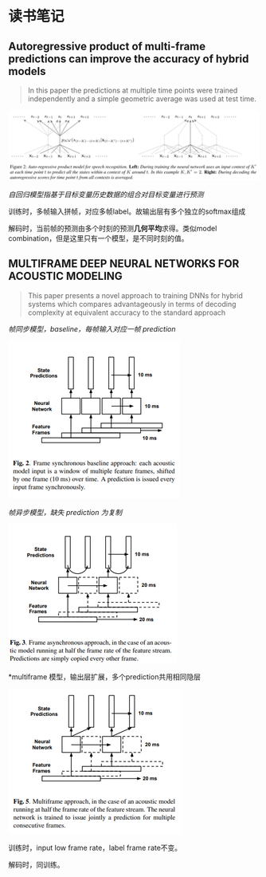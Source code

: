 # 读书笔记
## Autoregressive product of multi-frame predictions can improve the accuracy of hybrid models
>In this paper the predictions at multiple time points were trained independently and a simple geometric average was used at test time.

![p1](https://github.com/nuaalixu/picBed/raw/master/PicGo/Auto-regressive%20product%20model%20for%20speech%20recognition.png)

*自回归模型指基于目标变量历史数据的组合对目标变量进行预测*

训练时，多帧输入拼帧，对应多帧label。故输出层有多个独立的softmax组成

解码时，当前帧的预测由多个时刻的预测**几何平均**求得。类似model combination，但是这里只有一个模型，是不同时刻的值。



## MULTIFRAME DEEP NEURAL NETWORKS FOR ACOUSTIC MODELING

> This paper presents a novel approach to training DNNs for hybrid systems which compares advantageously in terms of decoding complexity at equivalent accuracy to the standard approach

*帧同步模型，baseline，每帧输入对应一帧 prediction*

![](https://raw.githubusercontent.com/nuaalixu/picBed/master/PicGo/frame%20synchronous%20approach.png)

*帧异步模型，缺失 prediction 为复制*

![](https://raw.githubusercontent.com/nuaalixu/picBed/master/PicGo/frame%20asynchronous%20approach.png)

*multiframe 模型，输出层扩展，多个prediction共用相同隐层

![](https://raw.githubusercontent.com/nuaalixu/picBed/master/PicGo/multiframe%20approach.png)

训练时，input low frame rate，label frame rate不变。

解码时，同训练。